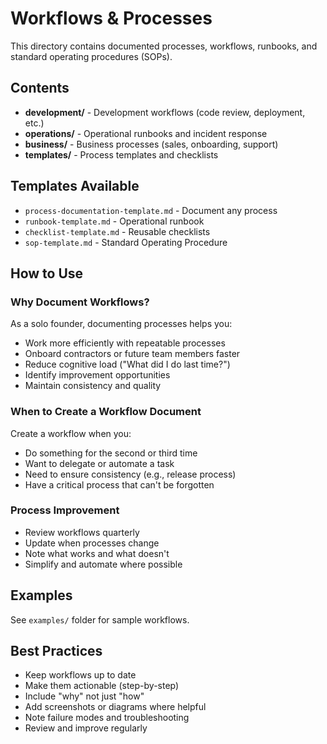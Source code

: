 # Workflows & Processes

This directory contains documented processes, workflows, runbooks, and standard operating procedures (SOPs).

## Contents

- **development/** - Development workflows (code review, deployment, etc.)
- **operations/** - Operational runbooks and incident response
- **business/** - Business processes (sales, onboarding, support)
- **templates/** - Process templates and checklists

## Templates Available

- `process-documentation-template.md` - Document any process
- `runbook-template.md` - Operational runbook
- `checklist-template.md` - Reusable checklists
- `sop-template.md` - Standard Operating Procedure

## How to Use

### Why Document Workflows?
As a solo founder, documenting processes helps you:
- Work more efficiently with repeatable processes
- Onboard contractors or future team members faster
- Reduce cognitive load ("What did I do last time?")
- Identify improvement opportunities
- Maintain consistency and quality

### When to Create a Workflow Document
Create a workflow when you:
- Do something for the second or third time
- Want to delegate or automate a task
- Need to ensure consistency (e.g., release process)
- Have a critical process that can't be forgotten

### Process Improvement
- Review workflows quarterly
- Update when processes change
- Note what works and what doesn't
- Simplify and automate where possible

## Examples

See `examples/` folder for sample workflows.

## Best Practices

- Keep workflows up to date
- Make them actionable (step-by-step)
- Include "why" not just "how"
- Add screenshots or diagrams where helpful
- Note failure modes and troubleshooting
- Review and improve regularly
